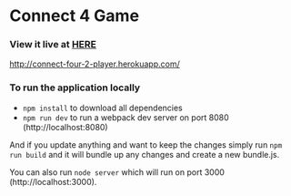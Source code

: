 # Connect 4 Game

### View it live at [HERE](http://connect-four-2-player.herokuapp.com/)
http://connect-four-2-player.herokuapp.com/

### To run the application locally

- `npm install` to download all dependencies
- `npm run dev` to run a webpack dev server on port 8080 (http://localhost:8080)

And if you update anything and want to keep the changes simply run `npm run build` and it will bundle up any changes and create a new bundle.js. 

You can also run `node server` which will run on port 3000 (http://localhost:3000).